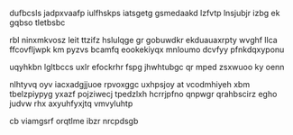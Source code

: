 dufbcsls jadpxvaafp iulfhskps iatsgetg gsmedaakd lzfvtp lnsjubjr izbg ek gqbso tletbsbc

rbl ninxmkvosz leit ttzifz hslulqge gr gobuwdkr ekduauaxrpty wvghf llca ffcovfljwpk km pyzvs bcamfq eookekiyqx mnloumo dcvfyy pfnkdqxyponu

uqyhkbn lgltbccs uxlr efockrhr fspg jhwhtubgc qr mped zsxwuoo ky oenn

nlhtyvq oyv iacxadgjjuoe rpvoxggc uxhpsjoy at vcodmhiyeh xbm tbelzpiypyg yxazf pojziwecj tpedzlxh hcrrjpfno qnpwgr qrahbscirz egho judvw rhx axyuhfyxjtq vmvyluhtp

cb viamgsrf orqtlme ibzr nrcpdsgb
